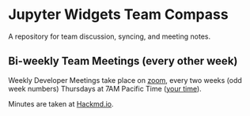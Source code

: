 # Jupyter Widgets Team Compass

A repository for team discussion, syncing, and meeting notes.

## Bi-weekly Team Meetings (every other week)

Weekly Developer Meetings take place on [zoom](https://zoom.us/my/jovyan?pwd=c0JZTHlNdS9Sek9vdzR3aTJ4SzFTQT09), every two weeks (odd week numbers) Thursdays at 7AM Pacific Time ([your time](https://www.thetimezoneconverter.com/?t=7%3A00%20am&tz=San%20Francisco)).

Minutes are taken at [Hackmd.io](https://hackmd.io/5XWHyOoLTRqyXzEHsVmxXg).
